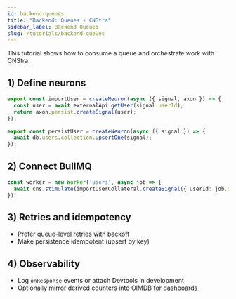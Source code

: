 ```yaml
---
id: backend-queues
title: "Backend: Queues + CNStra"
sidebar_label: Backend Queues
slug: /tutorials/backend-queues
---
```


This tutorial shows how to consume a queue and orchestrate work with CNStra.

## 1) Define neurons

```ts
export const importUser = createNeuron(async ({ signal, axon }) => {
  const user = await externalApi.getUser(signal.userId);
  return axon.persist.createSignal(user);
});

export const persistUser = createNeuron(async ({ signal }) => {
  await db.users.collection.upsertOne(signal);
});
```

## 2) Connect BullMQ

```ts
const worker = new Worker('users', async job => {
  await cns.stimulate(importUserCollateral.createSignal({ userId: job.data.id }));
});
```

## 3) Retries and idempotency

- Prefer queue-level retries with backoff
- Make persistence idempotent (upsert by key)

## 4) Observability

- Log `onResponse` events or attach Devtools in development
- Optionally mirror derived counters into OIMDB for dashboards
